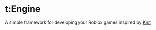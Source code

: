 # t:Engine
A simple framework for developing your Roblox games inspired by [Knit](https://github.com/Sleitnick/Knit)
